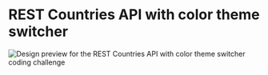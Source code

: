 # REST Countries API with color theme switcher

![Design preview for the REST Countries API with color theme switcher coding challenge](./design/desktop-preview.jpg)